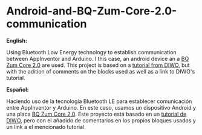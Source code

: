 # Android-and-BQ-Zum-Core-2.0-communication


**English:**

Using Bluetooth Low Energy technology to establish communication between AppInventor and Arduino. I this case, an android device an a [BQ Zum Core 2.0](https://www.bq.com/en/zum-core-2-0) are used.
This project is based on a [tutorial from DIWO](http://diwo.bq.com/conexion-bluetooth-placa-zum-core-2-0/), but with the adition of comments on the blocks used as well as a link to DIWO's tutorial.



**Español:**

Haciendo uso de la tecnología Bluetooth LE para establecer comunicación entre AppInventor y Arduino. En este caso, usamos un dispositivo Android y una placa [BQ Zum Core 2.0](https://www.bq.com/en/zum-core-2-0).
Este proyecto está basado en un [tutorial de DIWO](http://diwo.bq.com/conexion-bluetooth-placa-zum-core-2-0/), pero con el añadido de comentarios en los propios bloques usados y un link a el mencionado tutorial.
